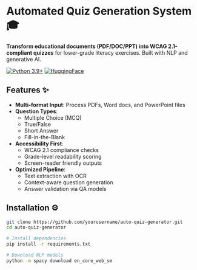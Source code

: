# Automated Quiz Generation System 🎓

**Transform educational documents (PDF/DOC/PPT) into WCAG 2.1-compliant quizzes** for lower-grade literacy exercises. Built with NLP and generative AI.

[![Python 3.9+](https://img.shields.io/badge/python-3.9%2B-blue)](https://www.python.org/)
[![HuggingFace](https://img.shields.io/badge/🤗-Transformers-yellow)](https://huggingface.co/)

## Features ✨
- **Multi-format Input**: Process PDFs, Word docs, and PowerPoint files
- **Question Types**:
  - Multiple Choice (MCQ)
  - True/False
  - Short Answer
  - Fill-in-the-Blank
- **Accessibility First**:
  - WCAG 2.1 compliance checks
  - Grade-level readability scoring
  - Screen-reader friendly outputs
- **Optimized Pipeline**:
  - Text extraction with OCR
  - Context-aware question generation
  - Answer validation via QA models

## Installation ⚙️
```bash
git clone https://github.com/yourusername/auto-quiz-generator.git
cd auto-quiz-generator

# Install dependencies
pip install -r requirements.txt

# Download NLP models
python -m spacy download en_core_web_sm
